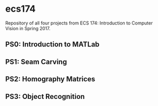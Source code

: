 # ecs174
Repository of all four projects from ECS 174: Introduction to Computer Vision in Spring 2017.

## PS0: Introduction to MATLab

## PS1: Seam Carving

## PS2: Homography Matrices

## PS3: Object Recognition
